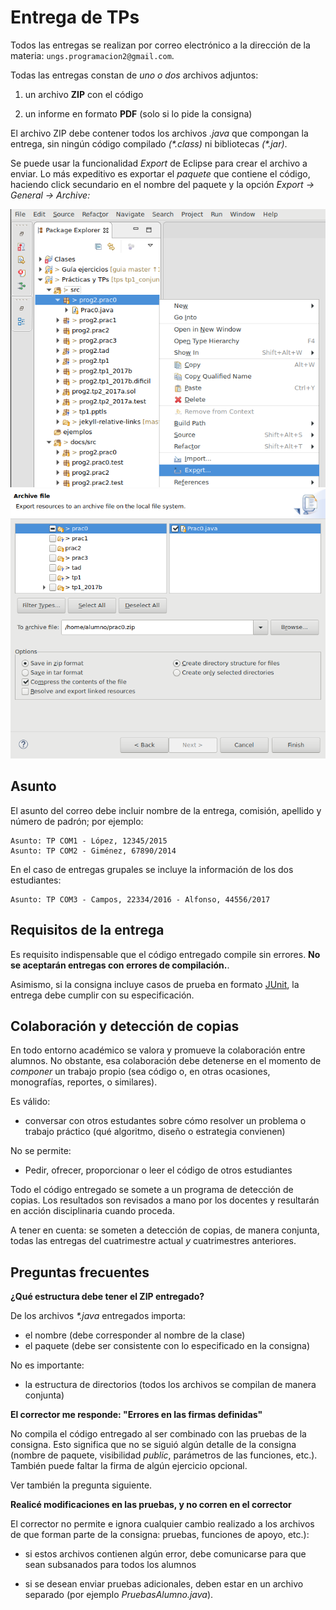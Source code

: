 # Entrega de TPs

Todos las entregas se realizan por correo electrónico a la dirección de la materia: `ungs.programacion2@gmail.com`.

Todas las entregas constan de _uno o dos_ archivos adjuntos:

  1. un archivo **ZIP** con el código

  2. un informe en formato **PDF** (solo si lo pide la consigna)

El archivo ZIP debe contener todos los archivos _.java_ que compongan la entrega, sin ningún código compilado _(\*.class)_ ni bibliotecas _(\*.jar)_.

Se puede usar la funcionalidad _Export_ de Eclipse para crear el archivo a enviar. Lo más expeditivo es exportar el _paquete_ que contiene el código, haciendo click secundario en el nombre del paquete y la opción _Export → General → Archive:_

![Export package](exportpkg.png)
![Export to zip](exportzip.png)


## Asunto

El asunto del correo debe incluir nombre de la entrega, comisión, apellido y número de padrón; por ejemplo:

    Asunto: TP COM1 - López, 12345/2015
    Asunto: TP COM2 - Giménez, 67890/2014

En el caso de entregas grupales se incluye la información de los dos estudiantes:

    Asunto: TP COM3 - Campos, 22334/2016 - Alfonso, 44556/2017

## Requisitos de la entrega

Es requisito indispensable que el código entregado compile sin errores. **No se aceptarán entregas con errores de compilación.**.

Asimismo, si la consigna incluye casos de prueba en formato [JUnit](junit.md), la entrega debe cumplir con su especificación.

## Colaboración y detección de copias

En todo entorno académico se valora y promueve la colaboración entre alumnos. No obstante, esa colaboración debe detenerse en el momento de _componer_ un trabajo propio (sea código o, en otras ocasiones, monografías, reportes, o similares).

Es válido:

  - conversar con otros estudantes sobre cómo resolver un problema o trabajo práctico (qué algoritmo, diseño o estrategia convienen)

No se permite:

  - Pedir, ofrecer, proporcionar o leer el código de otros estudiantes 

Todo el código entregado se somete a un programa de detección de copias. Los resultados son revisados a mano por los docentes y resultarán en acción disciplinaria cuando proceda.

A tener en cuenta: se someten a detección de copias, de manera conjunta, todas las entregas del cuatrimestre actual _y_ cuatrimestres anteriores.

## Preguntas frecuentes

**¿Qué estructura debe tener el ZIP entregado?**

De los archivos _*.java_ entregados importa:

  - el nombre (debe corresponder al nombre de la clase)
  - el paquete (debe ser consistente con lo especificado en la consigna)

No es importante:

  - la estructura de directorios (todos los archivos se compilan de manera conjunta)

**El corrector me responde: "Errores en las firmas definidas"**

No compila el código entregado al ser combinado con las pruebas de la consigna. Esto significa que no se siguió algún detalle de la consigna (nombre de paquete, visibilidad _public_, parámetros de las funciones, etc.). También puede faltar la firma de algún ejercicio opcional.

Ver también la pregunta siguiente.

**Realicé modificaciones en las pruebas, y no corren en el corrector**

El corrector no permite e ignora cualquier cambio realizado a los archivos de que forman parte de la consigna: pruebas, funciones de apoyo, etc.):

  - si estos archivos contienen algún error, debe comunicarse para que sean subsanados para todos los alumnos

  - si se desean enviar pruebas adicionales, deben estar en un archivo separado (por ejemplo _PruebasAlumno.java_).

